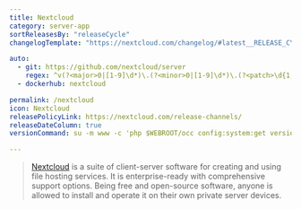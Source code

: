```yaml
---
title: Nextcloud
category: server-app
sortReleasesBy: "releaseCycle"
changelogTemplate: "https://nextcloud.com/changelog/#latest__RELEASE_CYCLE__"

auto:
  - git: https://github.com/nextcloud/server
    regex: ^v(?<major>0|[1-9]\d*)\.(?<minor>0|[1-9]\d*)\.(?<patch>\d{1,3})?(rc?<rc>\d+)?$
  - dockerhub: nextcloud

permalink: /nextcloud
icon: Nextcloud
releasePolicyLink: https://nextcloud.com/release-channels/
releaseDateColumn: true
versionCommand: su -m www -c 'php $WEBROOT/occ config:system:get version'

---
```


> [Nextcloud](https://www.nextcloud.com) is a suite of client-server software for creating and using file hosting services. It is enterprise-ready with comprehensive support options. Being free and open-source software, anyone is allowed to install and operate it on their own private server devices.

